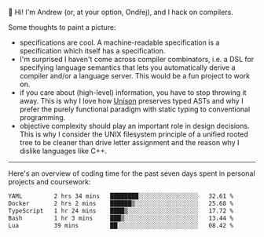 :wave: Hi! I'm Andrew (or, at your option, Ondřej), and I hack on compilers. 

Some thoughts to paint a picture:
- specifications are cool. A machine-readable specification is a specification which itself has a specification.
- I'm surprised I haven't come across compiler combinators, i.e. a DSL for specifying language semantics that lets you automatically derive a compiler and/or a language server. This would be a fun project to work on.
- if you care about (high-level) information, you have to stop throwing it away. This is why I love how [Unison](https://github.com/unisonweb/unison) preserves typed ASTs and why I prefer the purely functional paradigm with static typing to conventional programming.
- objective complexity should play an important role in design decisions. This is why I consider the UNIX filesystem principle of a unified rooted tree to be cleaner than drive letter assignment and the reason why I dislike languages like C++.

---

Here's an overview of coding time for the past seven days spent in personal projects and coursework:
<!--START_SECTION:waka-->

```txt
YAML         2 hrs 34 mins   ████████░░░░░░░░░░░░░░░░░   32.61 %
Docker       2 hrs 2 mins    ██████▒░░░░░░░░░░░░░░░░░░   25.68 %
TypeScript   1 hr 24 mins    ████▒░░░░░░░░░░░░░░░░░░░░   17.72 %
Bash         1 hr 3 mins     ███▒░░░░░░░░░░░░░░░░░░░░░   13.44 %
Lua          39 mins         ██░░░░░░░░░░░░░░░░░░░░░░░   08.42 %
```

<!--END_SECTION:waka-->

<!--
**viluon/viluon** is a ✨ _special_ ✨ repository because its `README.md` (this file) appears on your GitHub profile.

Here are some ideas to get you started:

- 🔭 I’m currently working on ...
- 🌱 I’m currently learning ...
- 👯 I’m looking to collaborate on ...
- 🤔 I’m looking for help with ...
- 💬 Ask me about ...
- 📫 How to reach me: ...
- 😄 Pronouns: ...
- ⚡ Fun fact: ...
-->
